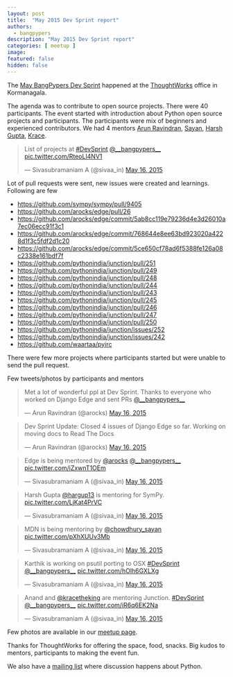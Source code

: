 ```yaml
---
layout: post
title:  "May 2015 Dev Sprint report"
authors: 
  - bangpypers
description: "May 2015 Dev Sprint report"
categories: [ meetup ]
image:
featured: false
hidden: false
---
```


The [May BangPypers Dev Sprint](http://www.meetup.com/BangPypers/events/183466652/) happened at the [ThoughtWorks][] office in Kormanagala.

The agenda was to contribute to open source projects. There were 40 participants. The event started with introduction about Python open source projects and participants. The participants were mix of beginners and experienced contributors. We had 4 mentors [Arun Ravindran][], [Sayan][], [Harsh Gupta][], [Krace][].

<blockquote class="twitter-tweet" lang="en"><p lang="en" dir="ltr">List of projects at <a href="https://twitter.com/hashtag/DevSprint?src=hash">#DevSprint</a> <a href="https://twitter.com/__bangpypers__">@__bangpypers__</a> <a href="http://t.co/RteoLl4NV1">pic.twitter.com/RteoLl4NV1</a></p>&mdash; Sivasubramaniam A (@sivaa_in) <a href="https://twitter.com/sivaa_in/status/599450448236425216">May 16, 2015</a></blockquote>
<script async src="//platform.twitter.com/widgets.js" charset="utf-8"></script>

Lot of pull requests were sent, new issues were created and learnings. Following are few
- https://github.com/sympy/sympy/pull/9405
- https://github.com/arocks/edge/pull/26
- https://github.com/arocks/edge/commit/5ab8cc119e79236d4e3d26010a7ec06ecc91f3c1
- https://github.com/arocks/edge/commit/768644e8ee63bd923020a4228d1f3c5fdf2d1c20
- https://github.com/arocks/edge/commit/5ce650cf78ad6f5388fe126a08c2338e161bdf7f
- https://github.com/pythonindia/junction/pull/251
- https://github.com/pythonindia/junction/pull/249
- https://github.com/pythonindia/junction/pull/248
- https://github.com/pythonindia/junction/pull/244
- https://github.com/pythonindia/junction/pull/243
- https://github.com/pythonindia/junction/pull/245
- https://github.com/pythonindia/junction/pull/246
- https://github.com/pythonindia/junction/pull/247
- https://github.com/pythonindia/junction/pull/250
- https://github.com/pythonindia/junction/issues/252
- https://github.com/pythonindia/junction/issues/242
- https://github.com/waartaa/pyirc

There were few more projects where participants started but were unable to
send the pull request.

Few tweets/photos by participants and mentors

<blockquote class="twitter-tweet" lang="en"><p lang="en" dir="ltr">Met a lot of wonderful ppl at Dev Sprint. Thanks to everyone who worked on Django Edge and sent PRs <a href="https://twitter.com/__bangpypers__">@__bangpypers__</a></p>&mdash; Arun Ravindran (@arocks) <a href="https://twitter.com/arocks/status/599583623675707392">May 16, 2015</a></blockquote>
<script async src="//platform.twitter.com/widgets.js" charset="utf-8"></script>

<blockquote class="twitter-tweet" lang="en"><p lang="en" dir="ltr">Dev Sprint Update: Closed 4 issues of Django Edge so far. Working on moving docs to Read The Docs</p>&mdash; Arun Ravindran (@arocks) <a href="https://twitter.com/arocks/status/599495784892010496">May 16, 2015</a></blockquote>
<script async src="//platform.twitter.com/widgets.js" charset="utf-8"></script>

<blockquote class="twitter-tweet" lang="en"><p lang="en" dir="ltr">Edge is being mentored by <a href="https://twitter.com/arocks">@arocks</a> <a href="https://twitter.com/__bangpypers__">@__bangpypers__</a> <a href="http://t.co/iZxwnT1OEm">pic.twitter.com/iZxwnT1OEm</a></p>&mdash; Sivasubramaniam A (@sivaa_in) <a href="https://twitter.com/sivaa_in/status/599451165420466176">May 16, 2015</a></blockquote>
<script async src="//platform.twitter.com/widgets.js" charset="utf-8"></script>

<blockquote class="twitter-tweet" lang="en"><p lang="en" dir="ltr">Harsh Gupta <a href="https://twitter.com/hargup13">@hargup13</a> is mentoring for SymPy. <a href="http://t.co/LjKat4PrVC">pic.twitter.com/LjKat4PrVC</a></p>&mdash; Sivasubramaniam A (@sivaa_in) <a href="https://twitter.com/sivaa_in/status/599451643973795842">May 16, 2015</a></blockquote>
<script async src="//platform.twitter.com/widgets.js" charset="utf-8"></script>

<blockquote class="twitter-tweet" lang="en"><p lang="en" dir="ltr">MDN is being mentoring by <a href="https://twitter.com/chowdhury_sayan">@chowdhury_sayan</a> <a href="http://t.co/pXhXUUv3Mb">pic.twitter.com/pXhXUUv3Mb</a></p>&mdash; Sivasubramaniam A (@sivaa_in) <a href="https://twitter.com/sivaa_in/status/599452344477097984">May 16, 2015</a></blockquote>
<script async src="//platform.twitter.com/widgets.js" charset="utf-8"></script>

<blockquote class="twitter-tweet" lang="en"><p lang="en" dir="ltr">Karthik is working on psutil porting to OSX <a href="https://twitter.com/hashtag/DevSprint?src=hash">#DevSprint</a> <a href="https://twitter.com/__bangpypers__">@__bangpypers__</a> <a href="http://t.co/hOlh6GXLXg">pic.twitter.com/hOlh6GXLXg</a></p>&mdash; Sivasubramaniam A (@sivaa_in) <a href="https://twitter.com/sivaa_in/status/599454532662231040">May 16, 2015</a></blockquote>
<script async src="//platform.twitter.com/widgets.js" charset="utf-8"></script>

<blockquote class="twitter-tweet" lang="en"><p lang="en" dir="ltr">Anand and <a href="https://twitter.com/kracetheking">@kracetheking</a> are mentoring Junction. <a href="https://twitter.com/hashtag/DevSprint?src=hash">#DevSprint</a> <a href="https://twitter.com/__bangpypers__">@__bangpypers__</a> <a href="http://t.co/iR6q6EK2Na">pic.twitter.com/iR6q6EK2Na</a></p>&mdash; Sivasubramaniam A (@sivaa_in) <a href="https://twitter.com/sivaa_in/status/599454881418579968">May 16, 2015</a></blockquote>
<script async src="//platform.twitter.com/widgets.js" charset="utf-8"></script>

Few photos are available in our [meetup page](http://www.meetup.com/BangPypers/photos/26124099/).

Thanks for ThoughtWorks for offering the space, food, snacks.
Big kudos to mentors, participants to making the event fun.

We also have a [mailing list](https://mail.python.org/mailman/listinfo/bangpypers) where discussion happens about Python.

[Arun Ravindran]: https://twitter.com/arocks
[Sayan]: https://twitter.com/chowdhury_sayan
[Krace]: https://twitter.com/kracetheking
[Harsh Gupta]: https://github.com/hargup
[ThoughtWorks]: http://www.thoughtworks.com/
